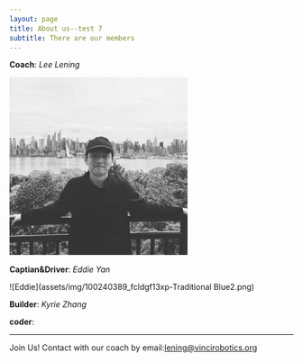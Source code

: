 ```yaml
---
layout: page
title: About us--test 7
subtitle: There are our members 
---
```

**Coach**: _Lee Lening_

![Lening](assets/img/lening.png.jpg)
        
**Captian&Driver**: _Eddie Yan_

![Eddie](assets/img/100240389_fcldgf13xp-Traditional Blue2.png)

**Builder**: _Kyrie Zhang_

**coder**:

---
Join Us!
Contact with our coach by email:lening@vincirobotics.org

